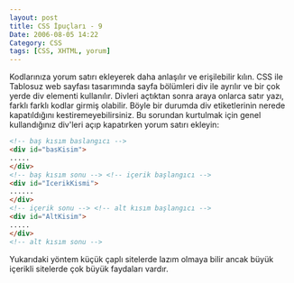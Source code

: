```yaml
---
layout: post
title: CSS İpuçları - 9
Date: 2006-08-05 14:22
Category: CSS
tags: [CSS, XHTML, yorum]
---
```


Kodlarınıza yorum satırı ekleyerek daha anlaşılır ve erişilebilir kılın.
CSS ile Tablosuz web sayfası tasarımında sayfa bölümleri div ile ayrılır
ve bir çok yerde div elementi kullanılır. Divleri açtıktan sonra araya
onlarca satır yazı, farklı farklı kodlar girmiş olabilir. Böyle bir
durumda div etiketlerinin nerede kapatıldığını kestiremeyebilirsiniz. Bu
sorundan kurtulmak için genel kullandığınız div'leri açıp kapatırken
yorum satırı ekleyin:

```html
<!-- baş kısım baslangıcı -->
<div id="basKisim">
.....
</div>
<!-- baş kısım sonu --> <!-- içerik başlangıcı -->
<div id="IcerikKismi">
......
</div>
<!-- içerik sonu --> <!-- alt kısım başlangıcı -->
<div id="AltKisim">
.....
</div>
<!-- alt kısım sonu -->
```

Yukarıdaki yöntem küçük çaplı
sitelerde lazım olmaya bilir ancak büyük içerikli sitelerde çok büyük
faydaları vardır.


